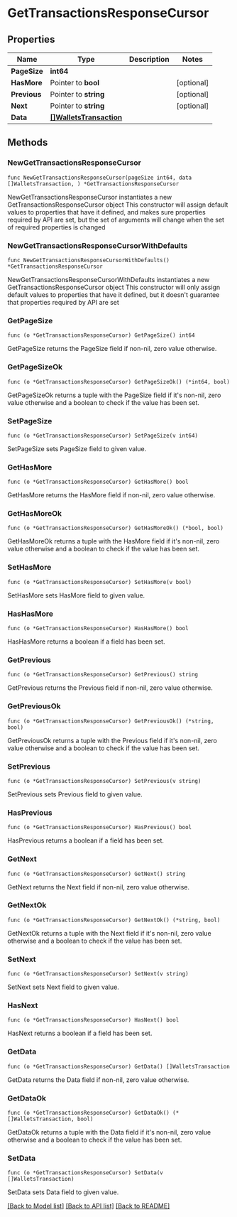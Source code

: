 # GetTransactionsResponseCursor

## Properties

Name | Type | Description | Notes
------------ | ------------- | ------------- | -------------
**PageSize** | **int64** |  |
**HasMore** | Pointer to **bool** |  | [optional]
**Previous** | Pointer to **string** |  | [optional]
**Next** | Pointer to **string** |  | [optional]
**Data** | [**[]WalletsTransaction**](WalletsTransaction.md) |  |

## Methods

### NewGetTransactionsResponseCursor

`func NewGetTransactionsResponseCursor(pageSize int64, data []WalletsTransaction, ) *GetTransactionsResponseCursor`

NewGetTransactionsResponseCursor instantiates a new GetTransactionsResponseCursor object
This constructor will assign default values to properties that have it defined,
and makes sure properties required by API are set, but the set of arguments
will change when the set of required properties is changed

### NewGetTransactionsResponseCursorWithDefaults

`func NewGetTransactionsResponseCursorWithDefaults() *GetTransactionsResponseCursor`

NewGetTransactionsResponseCursorWithDefaults instantiates a new GetTransactionsResponseCursor object
This constructor will only assign default values to properties that have it defined,
but it doesn't guarantee that properties required by API are set

### GetPageSize

`func (o *GetTransactionsResponseCursor) GetPageSize() int64`

GetPageSize returns the PageSize field if non-nil, zero value otherwise.

### GetPageSizeOk

`func (o *GetTransactionsResponseCursor) GetPageSizeOk() (*int64, bool)`

GetPageSizeOk returns a tuple with the PageSize field if it's non-nil, zero value otherwise
and a boolean to check if the value has been set.

### SetPageSize

`func (o *GetTransactionsResponseCursor) SetPageSize(v int64)`

SetPageSize sets PageSize field to given value.


### GetHasMore

`func (o *GetTransactionsResponseCursor) GetHasMore() bool`

GetHasMore returns the HasMore field if non-nil, zero value otherwise.

### GetHasMoreOk

`func (o *GetTransactionsResponseCursor) GetHasMoreOk() (*bool, bool)`

GetHasMoreOk returns a tuple with the HasMore field if it's non-nil, zero value otherwise
and a boolean to check if the value has been set.

### SetHasMore

`func (o *GetTransactionsResponseCursor) SetHasMore(v bool)`

SetHasMore sets HasMore field to given value.

### HasHasMore

`func (o *GetTransactionsResponseCursor) HasHasMore() bool`

HasHasMore returns a boolean if a field has been set.

### GetPrevious

`func (o *GetTransactionsResponseCursor) GetPrevious() string`

GetPrevious returns the Previous field if non-nil, zero value otherwise.

### GetPreviousOk

`func (o *GetTransactionsResponseCursor) GetPreviousOk() (*string, bool)`

GetPreviousOk returns a tuple with the Previous field if it's non-nil, zero value otherwise
and a boolean to check if the value has been set.

### SetPrevious

`func (o *GetTransactionsResponseCursor) SetPrevious(v string)`

SetPrevious sets Previous field to given value.

### HasPrevious

`func (o *GetTransactionsResponseCursor) HasPrevious() bool`

HasPrevious returns a boolean if a field has been set.

### GetNext

`func (o *GetTransactionsResponseCursor) GetNext() string`

GetNext returns the Next field if non-nil, zero value otherwise.

### GetNextOk

`func (o *GetTransactionsResponseCursor) GetNextOk() (*string, bool)`

GetNextOk returns a tuple with the Next field if it's non-nil, zero value otherwise
and a boolean to check if the value has been set.

### SetNext

`func (o *GetTransactionsResponseCursor) SetNext(v string)`

SetNext sets Next field to given value.

### HasNext

`func (o *GetTransactionsResponseCursor) HasNext() bool`

HasNext returns a boolean if a field has been set.

### GetData

`func (o *GetTransactionsResponseCursor) GetData() []WalletsTransaction`

GetData returns the Data field if non-nil, zero value otherwise.

### GetDataOk

`func (o *GetTransactionsResponseCursor) GetDataOk() (*[]WalletsTransaction, bool)`

GetDataOk returns a tuple with the Data field if it's non-nil, zero value otherwise
and a boolean to check if the value has been set.

### SetData

`func (o *GetTransactionsResponseCursor) SetData(v []WalletsTransaction)`

SetData sets Data field to given value.



[[Back to Model list]](../README.md#documentation-for-models) [[Back to API list]](../README.md#documentation-for-api-endpoints) [[Back to README]](../README.md)
